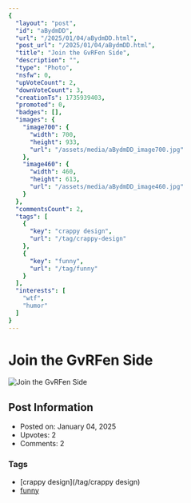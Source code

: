 ```yaml
---
{
  "layout": "post",
  "id": "aBydmDD",
  "url": "/2025/01/04/aBydmDD.html",
  "post_url": "/2025/01/04/aBydmDD.html",
  "title": "Join the GvRFen Side",
  "description": "",
  "type": "Photo",
  "nsfw": 0,
  "upVoteCount": 2,
  "downVoteCount": 3,
  "creationTs": 1735939403,
  "promoted": 0,
  "badges": [],
  "images": {
    "image700": {
      "width": 700,
      "height": 933,
      "url": "/assets/media/aBydmDD_image700.jpg"
    },
    "image460": {
      "width": 460,
      "height": 613,
      "url": "/assets/media/aBydmDD_image460.jpg"
    }
  },
  "commentsCount": 2,
  "tags": [
    {
      "key": "crappy design",
      "url": "/tag/crappy-design"
    },
    {
      "key": "funny",
      "url": "/tag/funny"
    }
  ],
  "interests": [
    "wtf",
    "humor"
  ]
}
---
```


# Join the GvRFen Side

![Join the GvRFen Side](/assets/media/aBydmDD_image700.jpg)

## Post Information

- Posted on: January 04, 2025
- Upvotes: 2
- Comments: 2

### Tags

- [crappy design](/tag/crappy design)
- [funny](/tag/funny)

